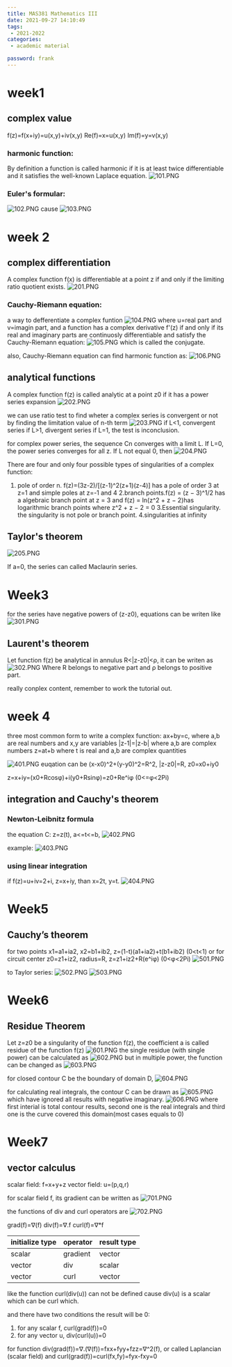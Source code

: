 ```yaml
---
title: MAS381 Mathematics III
date: 2021-09-27 14:10:49
tags:
 - 2021-2022
categories: 
 - academic material

password: frank
---
```


# week1

## complex value

f(z)=f(x+iy)=u(x,y)+iv(x,y)
Re(f)=x=u(x,y)
Im(f)=y=v(x,y)

### harmonic function:
By definition a function is called harmonic if it is at least twice differentiable and it satisfies the well-known Laplace equation.
![101.PNG](101.PNG)

### Euler's formular:
![102.PNG](102.PNG)
cause
![103.PNG](103.PNG)

# week 2

## complex differentiation

A complex function f(x) is differentiable at a point z if and only if the limiting ratio quotient exists.
![201.PNG](201.PNG)

### Cauchy-Riemann equation:
a way to defferentiate a complex funtion
![104.PNG](104.PNG)
where u=real part and v=imagin part, and a function has a complex derivative f'(z) if and only if its real and imaginary parts are continuosly differentiable and satisfy the Cauchy-Riemann equation:
![105.PNG](105.PNG)
which is called the conjugate.

also, Cauchy-Riemann equation can find harmonic function as:
![106.PNG](106.PNG)

## analytical functions

A complex function f(z) is called analytic at a point z0 if it has a power series expansion
![202.PNG](202.PNG)

we can use ratio test to find wheter a complex series is convergent or not by finding the limitation value of n-th term
![203.PNG](203.PNG)
if L<1, convergent series
if L>1, divergent series
if L=1, the test is inconclusion.

for complex power series, the sequence Cn converges with a limit L. If L=0, the power series converges for all z. If L not equal 0, then
![204.PNG](204.PNG)

There are four and only four possible types of singularities of a complex function:
1. pole of order n. f(z)=(3z-2)/[(z-1)^2(z+1)(z-4)] has a pole of order 3 at z=1 and simple poles at z=-1 and 4
2.branch points.f(z) = (z − 3)^1/2 has a algebraic branch point at z = 3 and f(z) = ln(z^2 + z − 2)has logarithmic branch points where z^2 + z − 2 = 0
3.Essential singularity. the singularity is not pole or branch point.
4.singularities at infinity

## Taylor's theorem

![205.PNG](205.PNG)

If a=0, the series can called Maclaurin series.

# Week3

for the series have negative powers of (z-z0), equations can be writen like
![301.PNG](301.PNG)

## Laurent's theorem

Let function f(z) be analytical in annulus R<|z-z0|<ρ, it can be writen as
![302.PNG](302.PNG)
Where R belongs to negative part and ρ belongs to positive part.

really conplex content, remember to work the tutorial out.

# week 4

three most common form to write a complex function:
ax+by=c, 
where a,b are real numbers and x,y are variables
|z-1|=|z-b|
where a,b are complex numbers 
z=at+b
where t is real and a,b are complex quantities

![401.PNG](401.PNG)
euqation can be
(x-x0)^2+(y-y0)^2=R^2,
|z-z0|=R, z0=x0+iy0

z=x+iy=(x0+Rcosφ)+i(y0+Rsinφ)=z0+Re^iφ (0<=φ<2Pi)

## integration and Cauchy's theorem

### Newton-Leibnitz formula

the equation C: z=z(t), a<=t<=b,
![402.PNG](402.PNG)

example:
![403.PNG](403.PNG)

### using linear integration

if f(z)=u+iv=2+i, z=x+iy, than x=2t, y=t.
![404.PNG](404.PNG)

# Week5

##  Cauchy’s theorem
for two points x1=a1+ia2, x2=b1+ib2,
z=(1-t)(a1+ia2)+t(b1+ib2) (0<t<1)
or for circuit center z0=z1+iz2, radius=R,
z=z1+iz2+R(e^iφ) (0<φ<2Pi)
![501.PNG](501.PNG)

to Taylor series:
![502.PNG](502.PNG)
![503.PNG](503.PNG)

# Week6

## Residue Theorem

Let z=z0 be a singularity of the function f(z), the coefficient a is called residue of the function f(z)
![601.PNG](601.PNG)
the single residue (with single power) can be calculated as
![602.PNG](602.PNG)
but in multiple power, the function can be changed as
![603.PNG](603.PNG)

for closed contour C be the boundary of domain D,
![604.PNG](604.PNG)

for calculating real integrals, the contour C can be drawn as
![605.PNG](605.PNG)
which have ignored all results with negative imaginary.
![606.PNG](606.PNG)
where first interial is total contour results, second one is the real integrals and third one is the curve covered this domain(most cases equals to 0)

# Week7

## vector calculus

scalar field: f=x+y+z
vector field: u=(p,q,r)

for scalar field f, its gradient can be written as
![701.PNG](701.PNG)

the functions of div and curl operators are
![702.PNG](702.PNG)

grad(f)=∇(f)
div(f)=∇.f
curl(f)=∇*f

|initialize type|operator|result type|
|:----|:----|:----|
|scalar|gradient|vector|
|vector|div|scalar|
|vector|curl|vector|

like the function curl(div(u)) can not be defined cause div(u) is a scalar which can be curl which.

and there have two conditions the result will be 0:
1. for any scalar f, curl(grad(f))=0
2. for any vector u, div(curl(u))=0

for function div(grad(f))=∇.(∇(f))=fxx+fyy+fzz=∇^2(f), or called Laplancian (scalar field)
and curl(grad(f))=curl(fx,fy)=fyx-fxy=0